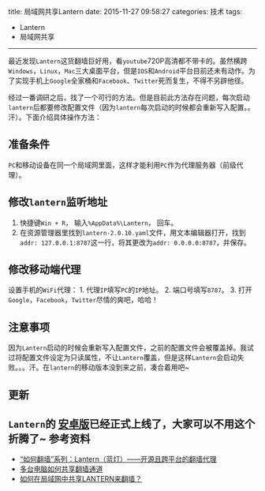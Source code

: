 title: 局域网共享Lantern
date: 2015-11-27 09:58:27
categories: 技术
tags:
  - Lantern
  -	局域网共享
------------

最近发现`Lantern`这货翻墙巨好用，看`youtube`720P高清都不带卡的。虽然横跨`Windows`，`Linux`，`Mac`三大桌面平台，但是`IOS`和`Android`平台目前还未有动作。为了实现手机上`Google`全家桶和`Facebook`、`Twitter`死而复生，不得不另辟他径。

经过一番调研之后，找了一个可行的方法。但是目前此方法存在问题，每次启动`lantern`后都要修改配置文件（因为`lantern`每次启动的时候都会重新写入配置。。汗）。下面介绍具体操作方法：

准备条件
--------

`PC`和移动设备在同一个局域网里面，这样才能利用`PC`作为代理服务器（前级代理）。

修改`lantern`监听地址
---------------------

1.	快捷键`Win + R`， 输入`%AppData%\Lantern`， 回车。
2.	在资源管理器里找到`lantern-2.0.10.yaml`文件，用文本编辑器打开，找到`addr: 127.0.0.1:8787`这一行，将其更改为`addr: 0.0.0.0:8787`，并保存。

修改移动端代理
--------------

设置手机的`WiFi`代理： 1. 代理`IP`填写`PC`的`IP`地址。 2. 端口号填写`8787`。 3. 打开`Google`，`Facebook`，`Twitter`尽情的爽吧，哈哈！

注意事项
--------

因为`Lantern`启动的时候会重新写入配置文件，之前的配置文件会被覆盖掉。我试过将配置文件设定为只读属性，不让`Lantern`覆盖，但是这样`Lantern`会启动失败。。。汗。在`lantern`的移动版本没到来之前，凑合着用吧~

更新
-------
`Lantern`的 [安卓版](https://raw.githubusercontent.com/getlantern/lantern-binaries/master/lantern-installer-beta.apk)已经正式上线了，大家可以不用这个折腾了~
参考资料
--------

-	[“如何翻墙”系列：Lantern（蓝灯）——开源且跨平台的翻墙代理](https://program-think.blogspot.com/2015/08/gfw-lantern.html)
-	[多台电脑如何共享翻墙通道](https://program-think.blogspot.com/2013/01/cross-host-use-gfw-tool.html)
-	[如何在局域网中共享LANTERN来翻墙？](https://github.com/getlantern/lantern/issues/2940)
